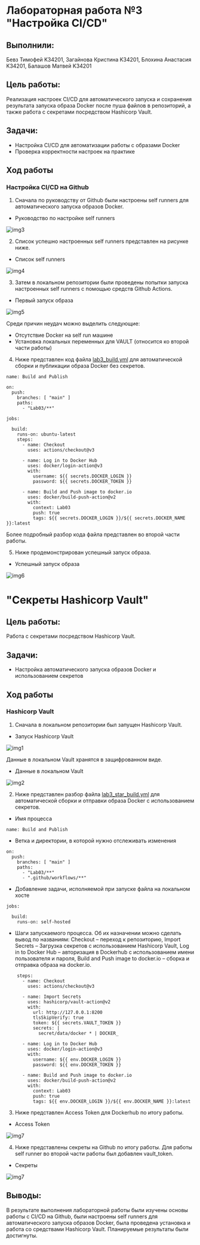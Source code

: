 # Лабораторная работа №3 "Настройка CI/CD"

## Выполнили: 
Бевз Тимофей K34201, Загайнова Кристина K34201, Блохина Анастасия K34201, Балашов Матвей K34201

## Цель работы:
Реализация настроек CI/CD для автоматического запуска и сохранения результата запуска образа Docker после пуша файлов в репозиторий, а также работа с секретами посредством Hashicorp Vault.

## Задачи:
* Настройка CI/CD для автоматизации работы с образами Docker
* Проверка корректности настроек на практике

## Ход работы

### Настройка CI/CD на Github

1.  Сначала по руководству от Github были настроены self runners для автоматического запуска образов Docker.

* Руководство по настройке self runners

![img3](./img/lab3_self_runner.jpg)

2. Список успешно настроенных self runners представлен на рисунке ниже.

* Список self runners

![img4](./img/lab3_runners.jpg)

3. Затем в локальном репозитории были проведены попытки запуска настроенных self runners с помощью средств Github Actions.

* Первый запуск образа

![img5](./img/lab3_gh_act.jpg)

Среди причин неудач можно выделить следующие:

* Отсутствие Docker на self run машине
* Установка локальных переменных для VAULT (относится ко второй части работы)

4.  Ниже представлен код файла [lab3_build.yml](https://github.com/T1vz/itmo_clouds/blob/main/.github/workflows/lab3_star_build.yml) для автоматической сборки и публикации образа Docker без секретов.

```
name: Build and Publish

on:
  push:
    branches: [ "main" ]
    paths:
      - "Lab03/**"

jobs:

  build:
    runs-on: ubuntu-latest
    steps:
      - name: Checkout
        uses: actions/checkout@v3

      - name: Log in to Docker Hub
        uses: docker/login-action@v3
        with:
          username: ${{ secrets.DOCKER_LOGIN }}
          password: ${{ secrets.DOCKER_TOKEN }}

      - name: Build and Push image to docker.io
        uses: docker/build-push-action@v2
        with:
          context: Lab03
          push: true
          tags: ${{ secrets.DOCKER_LOGIN }}/${{ secrets.DOCKER_NAME }}:latest
```

Более подробный разбор кода файла представлен во второй части работы.

5. Ниже продемонстрирован успешный запуск образа.

* Успешный запуск образа

![img6](./img/lab3_success.jpg)

# "Секреты Hashicorp Vault"

## Цель работы:
Работа с секретами посредством Hashicorp Vault.

## Задачи:
* Настройка автоматического запуска образов Docker и использованием секретов

## Ход работы

### Hashicorp Vault

1.  Сначала в локальном репозитории был запущен Hashicorp Vault. 

* Запуск Hashicorp Vault

![img1](./img/lab3_vault.jpg)

Данные в локальном Vault хранятся в защифрованном виде.

* Данные в локальном Vault

![img2](./img/lab3_vault_check.jpg)

2. Ниже представлен разбор файла [lab3_star_build.yml](https://github.com/T1vz/itmo_clouds/blob/main/.github/workflows/lab3_star_build.yml) для автоматической сборки и отправки образа Docker с использованием секретов.

* Имя процесса

```
name: Build and Publish
```

* Ветка и директории, в которой нужно отслеживать изменения
```
on:
  push:
    branches: [ "main" ]
    paths:
      - "Lab03/**"
      - ".github/workflows/**"
```

* Добавление задачи, исполняемой при запуске файла на локальном хосте

```
jobs:

  build:
    runs-on: self-hosted
```
* Шаги запускаемого процесса. Об их назначении можно сделать вывод по названиям: Checkout – переход к репозиторию, Import Secrets – Загрузка секретов с использованием Hashicorp Vault, Log in to Docker Hub – авторизация в Dockerhub с использованием имени пользователя и пароля, Build and Push image to docker.io – сборка и отправка образа на docker.io.

```
    steps:
      - name: Checkout
        uses: actions/checkout@v3

      - name: Import Secrets
        uses: hashicorp/vault-action@v2
        with:
          url: http://127.0.0.1:8200
          tlsSkipVerify: true
          token: ${{ secrets.VAULT_TOKEN }}
          secrets: |
            secret/data/docker * | DOCKER_

      - name: Log in to Docker Hub
        uses: docker/login-action@v3
        with:
          username: ${{ env.DOCKER_LOGIN }}
          password: ${{ env.DOCKER_TOKEN }}

      - name: Build and Push image to docker.io
        uses: docker/build-push-action@v2
        with:
          context: Lab03
          push: true
          tags: ${{ env.DOCKER_LOGIN }}/${{ env.DOCKER_NAME }}:latest
```

3.  Ниже представлен Access Token для Dockerhub по итогу работы.

* Access Token

![img7](./img/lab3_acc_token.jpg)

4.  Ниже представлены секреты на Github по итогу работы. Для работы self runner во второй части работы был добавлен vault_token.

* Секреты

![img7](./img/lab3_secrets.jpg)

## Выводы:
В результате выполнения лабораторной работы были изучены основы работы с CI/CD на Github, были настроены self runners для автоматического запуска образов Docker, была проведена установка и работа со средствами Hashicorp Vault.
Планируемые результаты были достигнуты.
